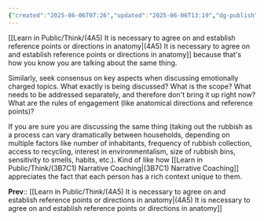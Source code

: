 ```yaml
---
{"created":"2025-06-06T07:26","updated":"2025-06-06T13:19","dg-publish":true,"dg-path":"Think/(4A5A) Clarify reference points when discussing emotionally charged topics.md","permalink":"/think/4-a5-a-clarify-reference-points-when-discussing-emotionally-charged-topics/","dgPassFrontmatter":true,"noteIcon":"1"}
---
```


[[Learn in Public/Think/(4A5) It is necessary to agree on and establish reference points or directions in anatomy\|(4A5) It is necessary to agree on and establish reference points or directions in anatomy]] because that's how you know you are talking about the same thing. 

Similarly, seek consensus on key aspects when discussing emotionally charged topics. What exactly is being discussed? What is the scope? What needs to be addressed separately, and therefore don't bring it up right now? What are the rules of engagement (like anatomical directions and reference points)? 

If you are sure you are discussing the same thing (taking out the rubbish as a process can vary dramatically between households, depending on multiple factors like number of inhabitants, frequency of rubbish collection, access to recycling, interest in environmentalism, size of rubbish bins, sensitivity to smells, habits, etc.). Kind of like how [[Learn in Public/Think/(3B7C1) Narrative Coaching\|(3B7C1) Narrative Coaching]] appreciates the fact that each person has a rich context unique to them. 

**Prev**:: [[Learn in Public/Think/(4A5) It is necessary to agree on and establish reference points or directions in anatomy\|(4A5) It is necessary to agree on and establish reference points or directions in anatomy]]